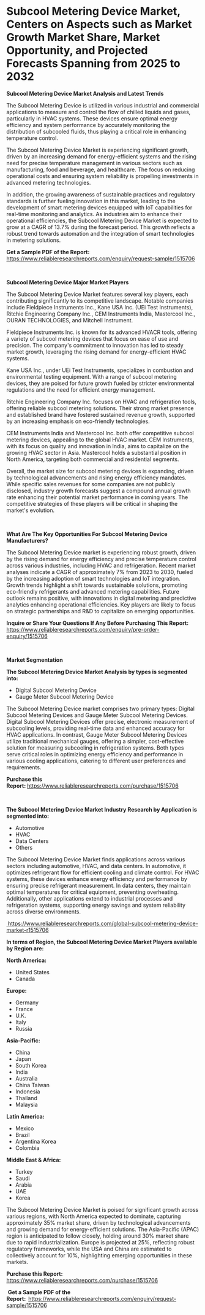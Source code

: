 <p><h1>Subcool Metering Device Market, Centers on Aspects such as Market Growth Market Share, Market Opportunity, and Projected Forecasts Spanning from 2025 to 2032</h1></p><p><strong>Subcool Metering Device Market Analysis and Latest Trends</strong></p>
<p><p>The Subcool Metering Device is utilized in various industrial and commercial applications to measure and control the flow of chilled liquids and gases, particularly in HVAC systems. These devices ensure optimal energy efficiency and system performance by accurately monitoring the distribution of subcooled fluids, thus playing a critical role in enhancing temperature control.</p><p>The Subcool Metering Device Market is experiencing significant growth, driven by an increasing demand for energy-efficient systems and the rising need for precise temperature management in various sectors such as manufacturing, food and beverage, and healthcare. The focus on reducing operational costs and ensuring system reliability is propelling investments in advanced metering technologies.</p><p>In addition, the growing awareness of sustainable practices and regulatory standards is further fueling innovation in this market, leading to the development of smart metering devices equipped with IoT capabilities for real-time monitoring and analytics. As industries aim to enhance their operational efficiencies, the Subcool Metering Device Market is expected to grow at a CAGR of 13.7% during the forecast period. This growth reflects a robust trend towards automation and the integration of smart technologies in metering solutions.</p></p>
<p><strong>Get a Sample PDF of the Report:&nbsp;</strong> <a href="https://www.reliableresearchreports.com/enquiry/request-sample/1515706?utm_campaign=3430&utm_medium=2&utm_source=Github&utm_content=ia&utm_term=12042025&utm_id=subcool-metering-device">https://www.reliableresearchreports.com/enquiry/request-sample/1515706</a></p>
<p>&nbsp;</p>
<p><strong>Subcool Metering Device Major Market Players</strong></p>
<p><p>The Subcool Metering Device Market features several key players, each contributing significantly to its competitive landscape. Notable companies include Fieldpiece Instruments Inc., Kane USA Inc. (UEi Test Instruments), Ritchie Engineering Company Inc., CEM Instruments India, Mastercool Inc., OURAN TECHNOLOGIES, and Mitchell Instrument.</p><p>Fieldpiece Instruments Inc. is known for its advanced HVACR tools, offering a variety of subcool metering devices that focus on ease of use and precision. The company's commitment to innovation has led to steady market growth, leveraging the rising demand for energy-efficient HVAC systems.</p><p>Kane USA Inc., under UEi Test Instruments, specializes in combustion and environmental testing equipment. With a range of subcool metering devices, they are poised for future growth fueled by stricter environmental regulations and the need for efficient energy management.</p><p>Ritchie Engineering Company Inc. focuses on HVAC and refrigeration tools, offering reliable subcool metering solutions. Their strong market presence and established brand have fostered sustained revenue growth, supported by an increasing emphasis on eco-friendly technologies.</p><p>CEM Instruments India and Mastercool Inc. both offer competitive subcool metering devices, appealing to the global HVAC market. CEM Instruments, with its focus on quality and innovation in India, aims to capitalize on the growing HVAC sector in Asia. Mastercool holds a substantial position in North America, targeting both commercial and residential segments.</p><p>Overall, the market size for subcool metering devices is expanding, driven by technological advancements and rising energy efficiency mandates. While specific sales revenues for some companies are not publicly disclosed, industry growth forecasts suggest a compound annual growth rate enhancing their potential market performance in coming years. The competitive strategies of these players will be critical in shaping the market's evolution.</p></p>
<p>&nbsp;</p>
<p><strong>What Are The Key Opportunities For Subcool Metering Device Manufacturers?</strong></p>
<p><p>The Subcool Metering Device market is experiencing robust growth, driven by the rising demand for energy efficiency and precise temperature control across various industries, including HVAC and refrigeration. Recent market analyses indicate a CAGR of approximately 7% from 2023 to 2030, fueled by the increasing adoption of smart technologies and IoT integration. Growth trends highlight a shift towards sustainable solutions, promoting eco-friendly refrigerants and advanced metering capabilities. Future outlook remains positive, with innovations in digital metering and predictive analytics enhancing operational efficiencies. Key players are likely to focus on strategic partnerships and R&D to capitalize on emerging opportunities.</p></p>
<p><strong>Inquire or Share Your Questions If Any Before Purchasing This Report:</strong> <a href="https://www.reliableresearchreports.com/enquiry/pre-order-enquiry/1515706?utm_campaign=3430&utm_medium=2&utm_source=Github&utm_content=ia&utm_term=12042025&utm_id=subcool-metering-device">https://www.reliableresearchreports.com/enquiry/pre-order-enquiry/1515706</a></p>
<p>&nbsp;</p>
<p><strong>Market Segmentation</strong></p>
<p><strong>The Subcool Metering Device Market Analysis by types is segmented into:</strong></p>
<p><ul><li>Digital Subcool Metering Device</li><li>Gauge Meter Subcool Metering Device</li></ul></p>
<p><p>The Subcool Metering Device market comprises two primary types: Digital Subcool Metering Devices and Gauge Meter Subcool Metering Devices. Digital Subcool Metering Devices offer precise, electronic measurement of subcooling levels, providing real-time data and enhanced accuracy for HVAC applications. In contrast, Gauge Meter Subcool Metering Devices utilize traditional mechanical gauges, offering a simpler, cost-effective solution for measuring subcooling in refrigeration systems. Both types serve critical roles in optimizing energy efficiency and performance in various cooling applications, catering to different user preferences and requirements.</p></p>
<p><strong>Purchase this Report:&nbsp;</strong><a href="https://www.reliableresearchreports.com/purchase/1515706?utm_campaign=3430&utm_medium=2&utm_source=Github&utm_content=ia&utm_term=12042025&utm_id=subcool-metering-device">https://www.reliableresearchreports.com/purchase/1515706</a></p>
<p>&nbsp;</p>
<p><strong>The Subcool Metering Device Market Industry Research by Application is segmented into:</strong></p>
<p><ul><li>Automotive</li><li>HVAC</li><li>Data Centers</li><li>Others</li></ul></p>
<p><p>The Subcool Metering Device Market finds applications across various sectors including automotive, HVAC, and data centers. In automotive, it optimizes refrigerant flow for efficient cooling and climate control. For HVAC systems, these devices enhance energy efficiency and performance by ensuring precise refrigerant measurement. In data centers, they maintain optimal temperatures for critical equipment, preventing overheating. Additionally, other applications extend to industrial processes and refrigeration systems, supporting energy savings and system reliability across diverse environments.</p></p>
<p><a href="https://www.reliableresearchreports.com/global-subcool-metering-device-market-r1515706?utm_campaign=3430&utm_medium=2&utm_source=Github&utm_content=ia&utm_term=12042025&utm_id=subcool-metering-device">&nbsp;https://www.reliableresearchreports.com/global-subcool-metering-device-market-r1515706</a></p>
<p><strong>In terms of Region, the Subcool Metering Device Market Players available by Region are:</strong></p>
<p>
    <p> <strong> North America: </strong>
        <ul>
            <li>United States</li>
            <li>Canada</li>
        </ul>
        </p> 
    <p> <strong> Europe: </strong>
        <ul>
            <li>Germany</li>
            <li>France</li>
            <li>U.K.</li>
            <li>Italy</li>
            <li>Russia</li>
        </ul>
        </p> 
    <p> <strong> Asia-Pacific: </strong>
        <ul>
            <li>China</li>
            <li>Japan</li>
            <li>South Korea</li>
            <li>India</li>
            <li>Australia</li>
            <li>China Taiwan</li>
            <li>Indonesia</li>
            <li>Thailand</li>
            <li>Malaysia</li>
        </ul>
        </p> 
    <p> <strong> Latin America: </strong>
        <ul>
            <li>Mexico</li>
            <li>Brazil</li>
            <li>Argentina Korea</li>
            <li>Colombia</li>
        </ul>
        </p> 
    <p> <strong> Middle East & Africa: </strong>
        <ul>
            <li>Turkey</li>
            <li>Saudi</li>
            <li>Arabia</li>
            <li>UAE</li>
            <li>Korea</li>
        </ul>
    </p>
    </p>
<p><p>The Subcool Metering Device Market is poised for significant growth across various regions, with North America expected to dominate, capturing approximately 35% market share, driven by technological advancements and growing demand for energy-efficient solutions. The Asia-Pacific (APAC) region is anticipated to follow closely, holding around 30% market share due to rapid industrialization. Europe is projected at 25%, reflecting robust regulatory frameworks, while the USA and China are estimated to collectively account for 10%, highlighting emerging opportunities in these markets.</p></p>
<p><strong>Purchase this Report: </strong><a href="https://www.reliableresearchreports.com/purchase/1515706?utm_campaign=3430&utm_medium=2&utm_source=Github&utm_content=ia&utm_term=12042025&utm_id=subcool-metering-device">https://www.reliableresearchreports.com/purchase/1515706</a></p>
<p>&nbsp;<strong>Get a Sample PDF of the Report:&nbsp;&nbsp;</strong><a href="https://www.reliableresearchreports.com/enquiry/request-sample/1515706?utm_campaign=3430&utm_medium=2&utm_source=Github&utm_content=ia&utm_term=12042025&utm_id=subcool-metering-device">https://www.reliableresearchreports.com/enquiry/request-sample/1515706</a></p>
<p><strong></strong></p>
<p><p></p><p></p><p></p></p>